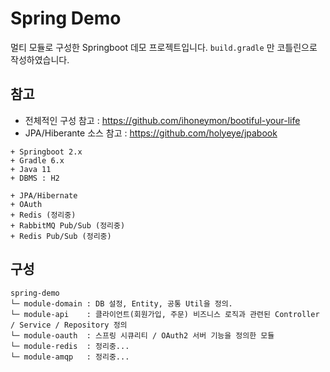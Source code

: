 # Spring Demo
멀티 모듈로 구성한 Springboot 데모 프로젝트입니다. `build.gradle` 만 코틀린으로 작성하였습니다. 

## 참고

+ 전체적인 구성 참고 : https://github.com/ihoneymon/bootiful-your-life
+ JPA/Hiberante 소스 참고 : https://github.com/holyeye/jpabook 

```
+ Springboot 2.x
+ Gradle 6.x
+ Java 11
+ DBMS : H2

+ JPA/Hibernate
+ OAuth
+ Redis (정리중)
+ RabbitMQ Pub/Sub (정리중)
+ Redis Pub/Sub (정리중)
```

## 구성  
```
spring-demo
└─ module-domain : DB 설정, Entity, 공통 Util을 정의.
└─ module-api    : 클라이언트(회원가입, 주문) 비즈니스 로직과 관련된 Controller / Service / Repository 정의
└─ module-oauth  : 스프링 시큐리티 / OAuth2 서버 기능을 정의한 모듈 
└─ module-redis  : 정리중...
└─ module-amqp   : 정리중...
```

